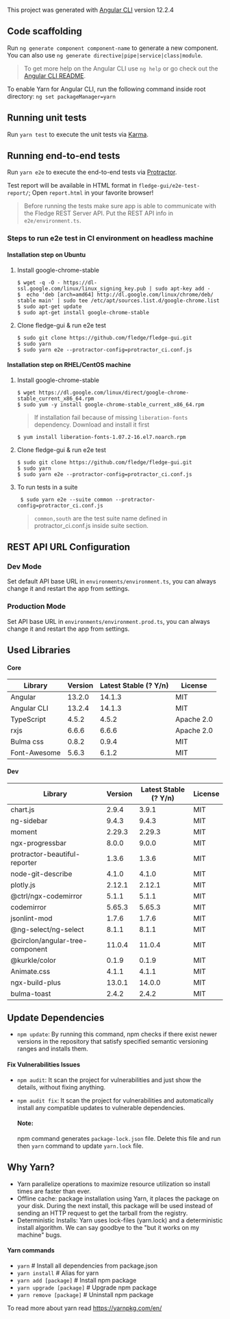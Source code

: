 This project was generated with [Angular CLI](https://github.com/angular/angular-cli) version 12.2.4

## Code scaffolding

Run `ng generate component component-name` to generate a new component. You can also use `ng generate directive|pipe|service|class|module`.

> To get more help on the Angular CLI use `ng help` or go check out the [Angular CLI README](https://github.com/angular/angular-cli/blob/master/README.md).

To enable Yarn for Angular CLI, run the following command inside root directory:
`ng set packageManager=yarn`

## Running unit tests

Run `yarn test` to execute the unit tests via [Karma](https://karma-runner.github.io).

## Running end-to-end tests

Run `yarn e2e` to execute the end-to-end tests via [Protractor](http://www.protractortest.org/).

Test report will be available in HTML format in `fledge-gui/e2e-test-report/`; Open `report.html` in your favorite browser!

> Before running the tests make sure app is able to communicate with the Fledge REST Server API. Put the REST API info in `e2e/environment.ts`.

### Steps to run e2e test in CI environment on headless machine

#### Installation step on Ubuntu

1. Install google-chrome-stable

   ```
   $ wget -q -O - https://dl-ssl.google.com/linux/linux_signing_key.pub | sudo apt-key add -
   $  echo 'deb [arch=amd64] http://dl.google.com/linux/chrome/deb/ stable main' | sudo tee /etc/apt/sources.list.d/google-chrome.list
   $ sudo apt-get update
   $ sudo apt-get install google-chrome-stable
   ```

2. Clone fledge-gui & run e2e test
   ```
   $ sudo git clone https://github.com/fledge/fledge-gui.git
   $ sudo yarn
   $ sudo yarn e2e --protractor-config=protractor_ci.conf.js
   ```

#### Installation step on RHEL/CentOS machine

1. Install google-chrome-stable

   ```
   $ wget https://dl.google.com/linux/direct/google-chrome-stable_current_x86_64.rpm
   $ sudo yum -y install google-chrome-stable_current_x86_64.rpm
   ```

   > If installation fail because of missing `liberation-fonts` dependency. Download and install it first

   ```
   $ yum install liberation-fonts-1.07.2-16.el7.noarch.rpm
   ```

2. Clone fledge-gui & run e2e test

   ```
   $ sudo git clone https://github.com/fledge/fledge-gui.git
   $ sudo yarn
   $ sudo yarn e2e --protractor-config=protractor_ci.conf.js
   ```

3. To run tests in a suite

   ```
    $ sudo yarn e2e --suite common --protractor-config=protractor_ci.conf.js
   ```

   > `common,south` are the test suite name defined in protractor_ci.conf.js inside suite section.

## REST API URL Configuration

### Dev Mode

Set default API base URL in `environments/environment.ts`, you can always change it and restart the app from settings.

### Production Mode

Set API base URL in `environments/environment.prod.ts`, you can always change it and restart the app from settings.

## Used Libraries

#### Core

| Library      | Version | Latest Stable (? Y/n) | License    |
| ------------ | ------- | --------------------- | ---------- |
| Angular      | 13.2.0  | 14.1.3                | MIT        |
| Angular CLI  | 13.2.4  | 14.1.3                | MIT        |
| TypeScript   | 4.5.2   | 4.5.2                 | Apache 2.0 |
| rxjs         | 6.6.6   | 6.6.6                 | Apache 2.0 |
| Bulma css    | 0.8.2   | 0.9.4                 | MIT        |
| Font-Awesome | 5.6.3   | 6.1.2                 | MIT        |

#### Dev

| Library                         | Version | Latest Stable (? Y/n) | License |
| ------------------------------- | ------- | --------------------- | ------- |
| chart.js                        | 2.9.4   | 3.9.1                 | MIT     |
| ng-sidebar                      | 9.4.3   | 9.4.3                 | MIT     |
| moment                          | 2.29.3  | 2.29.3                | MIT     |
| ngx-progressbar                 | 8.0.0   | 9.0.0                 | MIT     |
| protractor-beautiful-reporter   | 1.3.6   | 1.3.6                 | MIT     |
| node-git-describe               | 4.1.0   | 4.1.0                 | MIT     |
| plotly.js                       | 2.12.1  | 2.12.1                | MIT     |
| @ctrl/ngx-codemirror            | 5.1.1   | 5.1.1                 | MIT     |
| codemirror                      | 5.65.3  | 5.65.3                | MIT     |
| jsonlint-mod                    | 1.7.6   | 1.7.6                 | MIT     |
| @ng-select/ng-select            | 8.1.1   | 8.1.1                 | MIT     |
| @circlon/angular-tree-component | 11.0.4  | 11.0.4                | MIT     |
| @kurkle/color                   | 0.1.9   | 0.1.9                 | MIT     |
| Animate.css                     | 4.1.1   | 4.1.1                 | MIT     |
| ngx-build-plus                  | 13.0.1  | 14.0.0                | MIT     |
| bulma-toast                     | 2.4.2   | 2.4.2                 | MIT     |

## Update Dependencies

- `npm update`: By running this command, npm checks if there exist newer versions in the repository that satisfy specified semantic versioning ranges and installs them.

#### Fix Vulnerabilities Issues

- `npm audit`: It scan the project for vulnerabilities and just show the details, without fixing anything.

- `npm audit fix`: It scan the project for vulnerabilities and automatically install any compatible updates to vulnerable dependencies.

  #### Note:

  npm command generates `package-lock.json` file. Delete this file and run then `yarn` command to update `yarn.lock` file.

## Why Yarn?

- Yarn parallelize operations to maximize resource utilization so install times are faster than ever.
- Offline cache: package installation using Yarn, it places the package on your disk. During the next install, this package will be used instead of sending an HTTP request to get the tarball from the registry.
- Deterministic Installs: Yarn uses lock-files (yarn.lock) and a deterministic install algorithm. We can say goodbye to the "but it works on my machine" bugs.

#### Yarn commands

- `yarn` # Install all dependencies from package.json
- `yarn install` # Alias for yarn
- `yarn add [package]` # Install npm package
- `yarn upgrade [package]` # Upgrade npm package
- `yarn remove [package]` # Uninstall npm package

To read more about yarn read https://yarnpkg.com/en/
